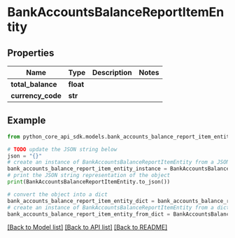 # BankAccountsBalanceReportItemEntity


## Properties

Name | Type | Description | Notes
------------ | ------------- | ------------- | -------------
**total_balance** | **float** |  | 
**currency_code** | **str** |  | 

## Example

```python
from python_core_api_sdk.models.bank_accounts_balance_report_item_entity import BankAccountsBalanceReportItemEntity

# TODO update the JSON string below
json = "{}"
# create an instance of BankAccountsBalanceReportItemEntity from a JSON string
bank_accounts_balance_report_item_entity_instance = BankAccountsBalanceReportItemEntity.from_json(json)
# print the JSON string representation of the object
print(BankAccountsBalanceReportItemEntity.to_json())

# convert the object into a dict
bank_accounts_balance_report_item_entity_dict = bank_accounts_balance_report_item_entity_instance.to_dict()
# create an instance of BankAccountsBalanceReportItemEntity from a dict
bank_accounts_balance_report_item_entity_from_dict = BankAccountsBalanceReportItemEntity.from_dict(bank_accounts_balance_report_item_entity_dict)
```
[[Back to Model list]](../README.md#documentation-for-models) [[Back to API list]](../README.md#documentation-for-api-endpoints) [[Back to README]](../README.md)


